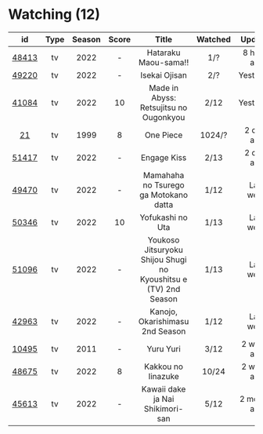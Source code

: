 # Watching (12)

|                      id                      | Type | Season | Score |                              Title                              | Watched |    Updated   | Start Date |
| :------------------------------------------: | :--: | :----: | :---: | :-------------------------------------------------------------: | :-----: | :----------: | :--------: |
| [48413](https://myanimelist.net/anime/48413) |  tv  |  2022  |   -   |                       Hataraku Maou-sama!!                      |   1/?   |  8 hours ago | 07/15/2022 |
| [49220](https://myanimelist.net/anime/49220) |  tv  |  2022  |   -   |                          Isekai Ojisan                          |   2/?   |   Yesterday  | 07/08/2022 |
| [41084](https://myanimelist.net/anime/41084) |  tv  |  2022  |   10  |              Made in Abyss: Retsujitsu no Ougonkyou             |   2/12  |   Yesterday  | 07/06/2022 |
|    [21](https://myanimelist.net/anime/21)    |  tv  |  1999  |   8   |                            One Piece                            |  1024/? |  2 days ago  | 01/01/2014 |
| [51417](https://myanimelist.net/anime/51417) |  tv  |  2022  |   -   |                           Engage Kiss                           |   2/13  |  2 days ago  | 07/03/2022 |
| [49470](https://myanimelist.net/anime/49470) |  tv  |  2022  |   -   |              Mamahaha no Tsurego ga Motokano datta              |   1/12  |   Last week  | 07/08/2022 |
| [50346](https://myanimelist.net/anime/50346) |  tv  |  2022  |   10  |                         Yofukashi no Uta                        |   1/13  |   Last week  | 07/08/2022 |
| [51096](https://myanimelist.net/anime/51096) |  tv  |  2022  |   -   | Youkoso Jitsuryoku Shijou Shugi no Kyoushitsu e (TV) 2nd Season |   1/13  |   Last week  | 07/05/2022 |
| [42963](https://myanimelist.net/anime/42963) |  tv  |  2022  |   -   |                 Kanojo, Okarishimasu 2nd Season                 |   1/12  |   Last week  | 07/02/2022 |
| [10495](https://myanimelist.net/anime/10495) |  tv  |  2011  |   -   |                            Yuru Yuri                            |   3/12  |  2 weeks ago | 06/30/2022 |
| [48675](https://myanimelist.net/anime/48675) |  tv  |  2022  |   8   |                        Kakkou no Iinazuke                       |  10/24  |  2 weeks ago | 04/25/2022 |
| [45613](https://myanimelist.net/anime/45613) |  tv  |  2022  |   -   |                 Kawaii dake ja Nai Shikimori-san                |   5/12  | 2 months ago | 04/10/2022 |